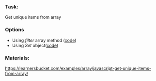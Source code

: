 ### Task:

Get unique items from array

### Options

- Using _filter_ array method ([code]())
- Using _Set_ object([code]())

### Materials:

https://learnersbucket.com/examples/array/javascript-get-unique-items-from-array/
